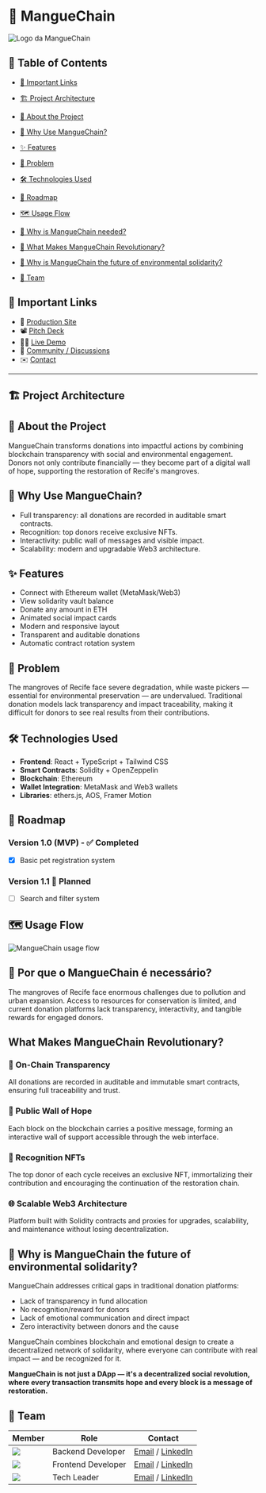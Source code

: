 
# 🦀 MangueChain

![Logo da MangueChain](./public/Crab.png)

## 📑 Table of Contents

- [🔗 Important Links](#-important-links)
- [🏗️ Project Architecture](#-project-architecture)
- [🎯 About the Project](#-about-the-project)
- [🌟 Why Use MangueChain?](#-why-use-manguechain)
- [✨ Features](#-features)
- [🧩 Problem](#-problem)
- [🛠️ Technologies Used](#-technologies-used)
- [📍 Roadmap](#-roadmap)

- [🗺️ Usage Flow](#-usage-flow)
- [🌱 Why is MangueChain needed?](#-por-que-o-manguechain-é-necessário)
- [🏅 What Makes MangueChain Revolutionary?](#what-makes-manguechain-revolutionary)

- [🚀 Why is MangueChain the future of environmental solidarity?](#-why-is-manguechain-the-future-of-environmental-solidarity)
- [👥 Team](#-team)



## 🔗 Important Links

- 🚀 [Production Site](#) 
- 📽️ [Pitch Deck](#)
- 🧑‍💻 [Live Demo](#)
- 💬 [Community / Discussions](#)
- ✉️ [Contact](mailto:contato.davimoliveira@gmail.com)

---



## 🏗️ Project Architecture

<!-- Describe the general architecture of the project here, if desired. -->



## 🎯 About the Project

MangueChain transforms donations into impactful actions by combining blockchain transparency with social and environmental engagement. Donors not only contribute financially — they become part of a digital wall of hope, supporting the restoration of Recife's mangroves.


## 🌟 Why Use MangueChain?

- Full transparency: all donations are recorded in auditable smart contracts.
- Recognition: top donors receive exclusive NFTs.
- Interactivity: public wall of messages and visible impact.
- Scalability: modern and upgradable Web3 architecture.


## ✨ Features

- Connect with Ethereum wallet (MetaMask/Web3)
- View solidarity vault balance
- Donate any amount in ETH
- Animated social impact cards
- Modern and responsive layout
- Transparent and auditable donations
- Automatic contract rotation system


## 🧩 Problem

The mangroves of Recife face severe degradation, while waste pickers — essential for environmental preservation — are undervalued. Traditional donation models lack transparency and impact traceability, making it difficult for donors to see real results from their contributions.


## 🛠️ Technologies Used

- **Frontend**: React + TypeScript + Tailwind CSS
- **Smart Contracts**: Solidity + OpenZeppelin
- **Blockchain**: Ethereum
- **Wallet Integration**: MetaMask and Web3 wallets
- **Libraries**: ethers.js, AOS, Framer Motion


## 📍 Roadmap

### Version 1.0 (MVP) - ✅ Completed
- [x] Basic pet registration system

### Version 1.1 🎯 Planned
- [ ] Search and filter system


## 🗺️ Usage Flow

![MangueChain usage flow](/public/uml.jpeg)






## 🌱 Por que o MangueChain é necessário?


The mangroves of Recife face enormous challenges due to pollution and urban expansion. Access to resources for conservation is limited, and current donation platforms lack transparency, interactivity, and tangible rewards for engaged donors.

## What Makes MangueChain Revolutionary?

### 🔗 On-Chain Transparency
All donations are recorded in auditable and immutable smart contracts, ensuring full traceability and trust.

### 🧱 Public Wall of Hope
Each block on the blockchain carries a positive message, forming an interactive wall of support accessible through the web interface.

### 🏅 Recognition NFTs
The top donor of each cycle receives an exclusive NFT, immortalizing their contribution and encouraging the continuation of the restoration chain.

### 🌐 Scalable Web3 Architecture
Platform built with Solidity contracts and proxies for upgrades, scalability, and maintenance without losing decentralization.


## 🚀 Why is MangueChain the future of environmental solidarity?

MangueChain addresses critical gaps in traditional donation platforms:

- Lack of transparency in fund allocation
- No recognition/reward for donors
- Lack of emotional communication and direct impact
- Zero interactivity between donors and the cause

MangueChain combines blockchain and emotional design to create a decentralized network of solidarity, where everyone can contribute with real impact — and be recognized for it.

**MangueChain is not just a DApp — it's a decentralized social revolution, where every transaction transmits hope and every block is a message of restoration.**

## 👥 Team

| Member                | Role                | Contact                                                                                 |
|-----------------------|---------------------|----------------------------------------------------------------------------------------|
| ![](./src/assets/img/Davi.png)      | Backend Developer     | [Email](mailto:contato.davimoliveira@gmail.com) / [LinkedIn](https://www.linkedin.com/in/davi-oliveira-36063a357/) |
| ![](./src/assets/img/Alex.png)      | Frontend Developer    | [Email](mailto:lekinhoj@gmail.com) / [LinkedIn](https://www.linkedin.com/in/%C3%A1lex-joubert-5451b215b/)         |
| ![](./src/assets/img/Emiliano.png)  | Tech Leader           | [Email](mailto:Jpemiliano@gmail.com) / [LinkedIn](https://www.linkedin.com/in/jose-emiliano-004a8938/)            |
